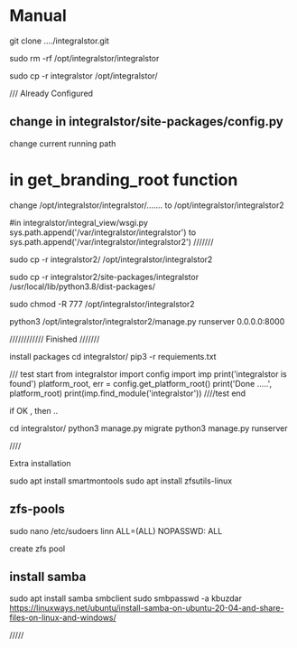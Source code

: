# Manual

git clone ..../integralstor.git

sudo rm -rf /opt/integralstor/integralstor

sudo cp -r integralstor /opt/integralstor/

/// Already Configured
## change in integralstor/site-packages/config.py
change current running path
# in get_branding_root function
change /opt/integralstor/integralstor/....... to /opt/integralstor/integralstor2

#in integralstor/integral_view/wsgi.py
sys.path.append('/var/integralstor/integralstor') to sys.path.append('/var/integralstor/integralstor2')
///////

sudo cp -r integralstor2/ /opt/integralstor/integralstor2

sudo cp -r integralstor2/site-packages/integralstor /usr/local/lib/python3.8/dist-packages/

sudo chmod -R 777 /opt/integralstor/integralstor2

python3 /opt/integralstor/integralstor2/manage.py runserver 0.0.0.0:8000

//////////// Finished ///////

install packages
cd integralstor/ 
pip3 -r requiements.txt

/// test start
from integralstor import config
import imp
print('integralstor is found')
platform_root, err = config.get_platform_root()
print('Done .....', platform_root)
print(imp.find_module('integralstor'))
////test end

if OK , then ..

cd integralstor/
python3 manage.py migrate
python3 manage.py runserver

////

Extra installation

sudo apt install smartmontools
sudo apt install zfsutils-linux

zfs-pools
----------
sudo nano /etc/sudoers
linn    ALL=(ALL)    NOPASSWD: ALL

create zfs pool

install samba
------
sudo apt install samba smbclient
sudo smbpasswd -a kbuzdar
https://linuxways.net/ubuntu/install-samba-on-ubuntu-20-04-and-share-files-on-linux-and-windows/

/////

